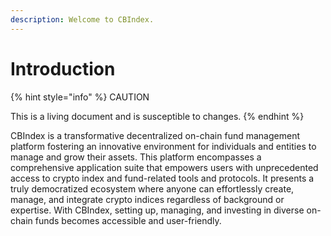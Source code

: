 ```yaml
---
description: Welcome to CBIndex.
---
```


# Introduction



{% hint style="info" %}
CAUTION

This is a living document and is susceptible to changes.
{% endhint %}

CBIndex is a transformative decentralized on-chain fund management platform fostering an innovative environment for individuals and entities to manage and grow their assets. This platform encompasses a comprehensive application suite that empowers users with unprecedented access to crypto index and fund-related tools and protocols. It presents a truly democratized ecosystem where anyone can effortlessly create, manage, and integrate crypto indices regardless of background or expertise. With CBIndex, setting up, managing, and investing in diverse on-chain funds becomes accessible and user-friendly.
